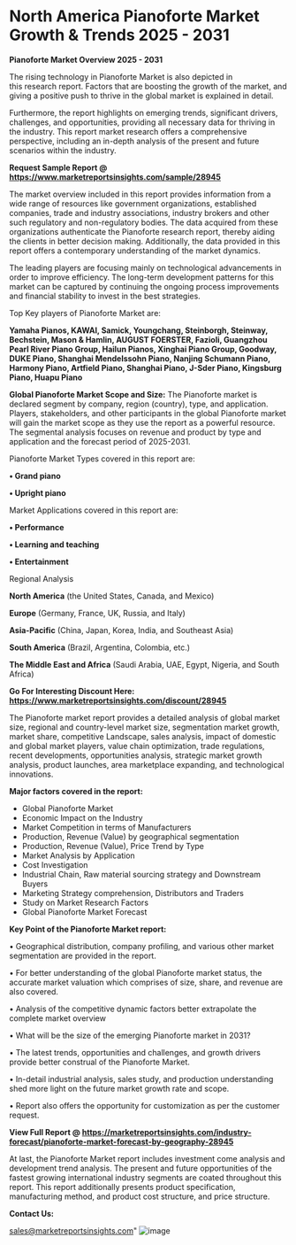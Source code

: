# North America Pianoforte Market Growth & Trends 2025 - 2031

<Strong> Pianoforte Market Overview 2025 - 2031</strong>

The rising technology in Pianoforte Market is also depicted in this research report. Factors that are boosting the growth of the market, and giving a positive push to thrive in the global market is explained in detail.

Furthermore, the report highlights on emerging trends, significant drivers, challenges, and opportunities, providing all necessary data for thriving in the industry. This report market research offers a comprehensive perspective, including an in-depth analysis of the present and future scenarios within the industry.

<strong>Request Sample Report @ <a href=https://www.marketreportsinsights.com/sample/28945>https://www.marketreportsinsights.com/sample/28945</a></strong>

The market overview included in this report provides information from a wide range of resources like government organizations, established companies, trade and industry associations, industry brokers and other such regulatory and non-regulatory bodies. The data acquired from these organizations authenticate the Pianoforte research report, thereby aiding the clients in better decision making. Additionally, the data provided in this report offers a contemporary understanding of the market dynamics.

The leading players are focusing mainly on technological advancements in order to improve efficiency. The long-term development patterns for this market can be captured by continuing the ongoing process improvements and financial stability to invest in the best strategies.

Top Key players of Pianoforte Market are:

<strong>Yamaha Pianos, KAWAI, Samick, Youngchang, Steinborgh, Steinway, Bechstein, Mason & Hamlin, AUGUST FOERSTER, Fazioli, Guangzhou Pearl River Piano Group, Hailun Pianos, Xinghai Piano Group, Goodway, DUKE Piano, Shanghai Mendelssohn Piano, Nanjing Schumann Piano, Harmony Piano, Artfield Piano, Shanghai Piano, J-Sder Piano, Kingsburg Piano, Huapu Piano</strong>

<strong><b>Global Pianoforte Market Scope and Size:</b></strong>
The Pianoforte market is declared segment by company, region (country), type, and application. Players, stakeholders, and other participants in the global Pianoforte market will gain the market scope as they use the report as a powerful resource. The segmental analysis focuses on revenue and product by type and application and the forecast period of 2025-2031.

Pianoforte Market Types covered in this report are:

<strong>• Grand piano

• Upright piano</strong>

Market Applications covered in this report are:

<strong>• Performance

• Learning and teaching

• Entertainment</strong> 

Regional Analysis

<strong>North America</strong> (the United States, Canada, and Mexico)

<strong>Europe</strong> (Germany, France, UK, Russia, and Italy)

<strong>Asia-Pacific</strong> (China, Japan, Korea, India, and Southeast Asia)

<strong>South America</strong> (Brazil, Argentina, Colombia, etc.)

<strong>The Middle East and Africa</strong> (Saudi Arabia, UAE, Egypt, Nigeria, and South Africa)

<strong>Go For Interesting Discount Here: <a href=https://www.marketreportsinsights.com/discount/28945>https://www.marketreportsinsights.com/discount/28945</a></strong>

The Pianoforte market report provides a detailed analysis of global market size, regional and country-level market size, segmentation market growth, market share, competitive Landscape, sales analysis, impact of domestic and global market players, value chain optimization, trade regulations, recent developments, opportunities analysis, strategic market growth analysis, product launches, area marketplace expanding, and technological innovations.

<strong><b>Major factors covered in the report:</b></strong>
<ul>
  <li>Global Pianoforte Market </li>
  <li>Economic Impact on the Industry</li>
  <li>Market Competition in terms of Manufacturers</li>
  <li>Production, Revenue (Value) by geographical segmentation</li>
  <li>Production, Revenue (Value), Price Trend by Type</li>
  <li>Market Analysis by Application</li>
  <li>Cost Investigation</li>
  <li>Industrial Chain, Raw material sourcing strategy and Downstream Buyers</li>
  <li>Marketing Strategy comprehension, Distributors and Traders</li>
  <li>Study on Market Research Factors</li>
  <li>Global Pianoforte Market Forecast</li>
</ul>

<strong><b>Key Point of the Pianoforte Market report:</b></strong>

• Geographical distribution, company profiling, and various other market segmentation are provided in the report.

• For better understanding of the global Pianoforte market status, the accurate market valuation which comprises of size, share, and revenue are also covered.

• Analysis of the competitive dynamic factors better extrapolate the complete market overview

• What will be the size of the emerging Pianoforte market in 2031?

• The latest trends, opportunities and challenges, and growth drivers provide better construal of the Pianoforte Market.

• In-detail industrial analysis, sales study, and production understanding shed more light on the future market growth rate and scope.

• Report also offers the opportunity for customization as per the customer request.

<strong><b>View Full Report @ <a href=https://marketreportsinsights.com/industry-forecast/pianoforte-market-forecast-by-geography-28945>https://marketreportsinsights.com/industry-forecast/pianoforte-market-forecast-by-geography-28945</a></b></strong>


At last, the Pianoforte Market report includes investment come analysis and development trend analysis. The present and future opportunities of the fastest growing international industry segments are coated throughout this report. This report additionally presents product specification, manufacturing method, and product cost structure, and price structure.

<strong>Contact Us:</strong>

sales@marketreportsinsights.com"
![image](https://github.com/user-attachments/assets/0d462ab6-a581-46e3-982b-77322217f9c2)
